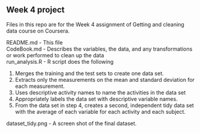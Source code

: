 ## Week 4 project

Files in this repo are for the Week 4 assignment of Getting and cleaning data course on Coursera.

README.md - This file  
CodeBook.md - Describes the variables, the data, and any transformations or work performed to clean up the data  
run_analysis.R - R script does the following  

1. Merges the training and the test sets to create one data set.
2. Extracts only the measurements on the mean and standard deviation for each measurement.
3. Uses descriptive activity names to name the activities in the data set
4. Appropriately labels the data set with descriptive variable names.
5. From the data set in step 4, creates a second, independent tidy data set with the average of each variable for each activity and each subject.

dataset_tidy.png - A screen shot of the final dataset.
